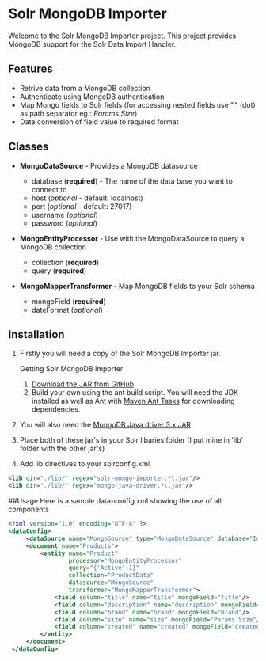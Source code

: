 # Solr MongoDB Importer
Welcome to the Solr MongoDB Importer project. This project provides MongoDB support for the Solr Data Import Handler.

## Features
* Retrive data from a MongoDB collection
* Authenticate using MongoDB authentication
* Map Mongo fields to Solr fields (for accessing nested fields use "." (dot) as path separator eg.: *Params.Size*)
* Date conversion of field value to required format

## Classes

* **MongoDataSource** - Provides a MongoDB datasource
    * database (**required**) - The name of the data base you want to connect to
    * host (*optional* - default: localhost)
    * port (*optional* - default: 27017)
    * username (*optional*)
    * password (*optional*)


* **MongoEntityProcessor** - Use with the MongoDataSource to query a MongoDB collection
    * collection (**required**)
    * query (**required**)


* **MongoMapperTransformer** - Map MongoDB fields to your Solr schema
    * mongoField (**required**)
    * dateFormat (*optional*)

## Installation
1. Firstly you will need a copy of the Solr MongoDB Importer jar.

    Getting Solr MongoDB Importer
    1. [Download the JAR from GitHub](https://github.com/phadadi/SolrMongoImporter/releases/download/v1.1.0/solr-mongo-importer-1.1.0.jar)
    2. Build your own using the ant build script. You will need the JDK installed as well as Ant with [Maven Ant Tasks](https://maven.apache.org/ant-tasks/) for downloading dependencies.


2. You will also need the [MongoDB Java driver 3.x JAR](http://mvnrepository.com/artifact/org.mongodb/mongo-java-driver)

3. Place both of these jar's in your Solr libaries folder (I put mine in 'lib' folder with the other jar's)

4. Add lib directives to your solrconfig.xml

```xml
<lib dir="./lib/" regex="solr-mongo-importer.*\.jar"/>
<lib dir="./lib/" regex="mongo-java-driver.*\.jar"/>
```

##Usage
Here is a sample data-config.xml showing the use of all components
```xml
<?xml version="1.0" encoding="UTF-8" ?>
<dataConfig>
     <dataSource name="MongoSource" type="MongoDataSource" database="Inventory"/>
     <document name="Products">
         <entity name="Product"
                 processor="MongoEntityProcessor"
                 query="{'Active':1}"
                 collection="ProductData"
                 datasource="MongoSource"
                 transformer="MongoMapperTransformer">
             <field column="title" name="title" mongoField="Title"/>
             <field column="description" name="description" mongoField="LongDescription"/>
             <field column="brand" name="brand" mongoField="Brand"/>
             <field column="size" name="size" mongoField="Params.Size"/>
             <field column="created" name="created" mongoField="Created" dateFormat="yyyy-MM-dd HH:mm:ss"/>
         </entity>
     </document>
 </dataConfig>
```
